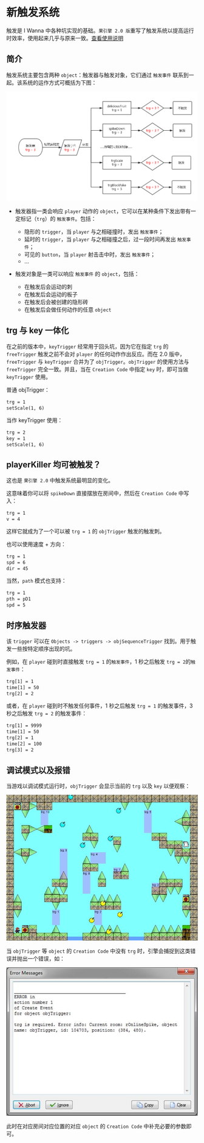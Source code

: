 # 新触发系统

触发是 I Wanna 中各种坑实现的基础。`果引擎 2.0 版`重写了触发系统以提高运行时效率，使用起来几乎与原来一致。[查看使用说明](/trigger?id=trg-与-key-一体化)

## 简介

触发系统主要包含两种 `object`：触发器与触发对象，它们通过 `触发事件` 联系到一起。该系统的运作方式可概括为下图：

![trigger system](_images/trigger.png)

* 触发器指一类会响应 `player` 动作的 `object`，它可以在某种条件下发出带有一定标记（`trg`）的 `触发事件`。包括：

  * 隐形的 `trigger`，当 `player` 与之相碰撞时，发出 `触发事件`；
  * 延时的 `trigger`，当 `player` 与之相碰撞之后，过一段时间再发出 `触发事件`；
  * 可见的 `button`，当 `player` 射击击中时，发出 `触发事件`；
  * ...

- 触发对象是一类可以响应 `触发事件` 的 `object`，包括：

  * 在触发后会运动的刺
  * 在触发后会运动的板子
  * 在触发后会被创建的隐形砖
  * 在触发后会做任何动作的任意 `object`

## trg 与 key 一体化

在之前的版本中，`keyTrigger` 经常用于回头坑，因为它在指定 `trg` 的 `freeTrigger` 触发之前不会对 `player` 的任何动作作出反应。而在 2.0 版中，`freeTrigger` 与 `keyTrigger` 合并为了 `objTrigger`。`objTrigger` 的使用方法与 `freeTrigger` 完全一致。并且，当在 `Creation Code` 中指定 `key` 时，即可当做 `keyTrigger` 使用。

普通 objTrigger：

```gml
trg = 1
setScale(1, 6)
```

当作 keyTrigger 使用：

```gml
trg = 2
key = 1
setScale(1, 6)
```

## playerKiller 均可被触发？

这也是 `果引擎 2.0` 中触发系统最明显的变化。

这意味着你可以将 `spikeDown` 直接摆放在房间中，然后在 `Creation Code` 中写入：

```gml
trg = 1
v = 4
```

这样它就成为了一个可以被 `trg = 1` 的 `objTrigger` 触发的触发刺。

也可以使用速度 + 方向：

```gml
trg = 1
spd = 6
dir = 45
```

当然，`path` 模式也支持：

```gml
trg = 1
pth = pD1
spd = 5
```

## 时序触发器

该 `trigger` 可以在 `Objects -> triggers -> objSequenceTrigger` 找到。用于触发一些按特定顺序出现的坑。

例如，在 `player` 碰到时直接触发 `trg = 1` 的`触发事件`，1 秒之后触发 `trg = 2`的`触发事件`：

```gml
trg[1] = 1
time[1] = 50
trg[2] = 2
```

或者，在 `player` 碰到时不触发任何事件，1 秒之后触发 `trg = 1` 的触发事件，3 秒之后触发 `trg = 2` 的触发事件：

```gml
trg[1] = 9999
time[1] = 50
trg[2] = 1
time[2] = 100
trg[3] = 2
```

## 调试模式以及报错

当游戏以调试模式运行时，`objTrigger` 会显示当前的 `trg` 以及 `key` 以便观察：

![trigger debug](_images/trigger-debug.jpg)

当 `objTrigger` 等 `object` 的 `Creation Code` 中没有 `trg` 时，引擎会捕捉到这类错误并抛出一个错误，如：

![trigger error](_images/trigger-error.jpg)

此时在对应房间对应位置的对应 `object` 的 `Creation Code` 中补充必要的参数即可。
